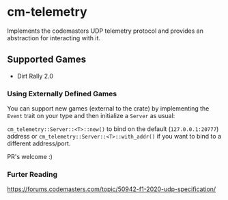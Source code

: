 # cm-telemetry

Implements the codemasters UDP telemetry protocol
and provides an abstraction for interacting with it.

## Supported Games

- Dirt Rally 2.0

### Using Externally Defined Games

You can support new games (external to the crate) by implementing the `Event` trait on your type and then initialize a `Server` as usual:

`cm_telemetry::Server::<T>::new()` to bind on the default (`127.0.0.1:20777`) address 
or `cm_telemetry::Server::<T>::with_addr()` if you want to bind to a different address/port.  

PR's welcome :)

### Furter Reading

https://forums.codemasters.com/topic/50942-f1-2020-udp-specification/
